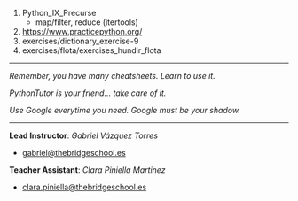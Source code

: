 1. Python_IX_Precurse
    - map/filter, reduce (itertools)
2. https://www.practicepython.org/
3. exercises/dictionary_exercise-9
4. exercises/flota/exercises_hundir_flota

---------

*Remember, you have many cheatsheets. Learn to use it.*

*PythonTutor is your friend... take care of it.*

*Use Google everytime you need. Google must be your shadow.*

---------

**Lead Instructor**: *Gabriel Vázquez Torres*

- gabriel@thebridgeschool.es

**Teacher Assistant**: *Clara Piniella Martinez*

- clara.piniella@thebridgeschool.es